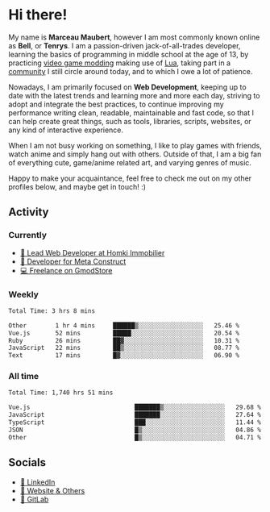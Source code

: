 # Hi there!

My name is **Marceau Maubert**, however I am most commonly known online as **Bell**, or **Tenrys**. I am a passion-driven jack-of-all-trades developer, learning the basics of programming in middle school at the age of 13, by practicing [video game modding](https://garrysmod.com) making use of [Lua](https://lua.org), taking part in a [community](https://metastruct.net) I still circle around today, and to which I owe a lot of patience.

Nowadays, I am primarily focused on **Web Development**, keeping up to date with the latest trends and learning more and more each day, striving to adopt  and integrate the best practices, to continue improving my performance writing clean, readable, maintainable and fast code, so that I can help create great things, such as tools, libraries, scripts, websites, or any kind of interactive experience.

When I am not busy working on something, I like to play games with friends, watch anime and simply hang out with others. Outside of that, I am a big fan of everything cute, game/anime related art, and varying genres of music.

Happy to make your acquaintance, feel free to check me out on my other profiles below, and maybe get in touch! :)

## Activity

### Currently

- [🏢 Lead Web Developer at Homki Immobilier](https://homki-immobilier.com)
- [🎈 Developer for Meta Construct](https://metastruct.net)
- [💻 Freelance on GmodStore](https://www.gmodstore.com/users/Tenrys)

### Weekly
<!--START_SECTION:wakaWeekly-->

```txt
Total Time: 3 hrs 8 mins

Other        1 hr 4 mins     ██████▒░░░░░░░░░░░░░░░░░░   25.46 %
Vue.js       52 mins         █████░░░░░░░░░░░░░░░░░░░░   20.54 %
Ruby         26 mins         ██▓░░░░░░░░░░░░░░░░░░░░░░   10.31 %
JavaScript   22 mins         ██▒░░░░░░░░░░░░░░░░░░░░░░   08.77 %
Text         17 mins         █▓░░░░░░░░░░░░░░░░░░░░░░░   06.90 %
```

<!--END_SECTION:wakaWeekly-->

### All time
<!--START_SECTION:wakaTotal-->

```txt
Total Time: 1,740 hrs 51 mins

Vue.js                             ███████▒░░░░░░░░░░░░░░░░░   29.68 %
JavaScript                         ███████░░░░░░░░░░░░░░░░░░   27.64 %
TypeScript                         ███░░░░░░░░░░░░░░░░░░░░░░   11.44 %
JSON                               █▒░░░░░░░░░░░░░░░░░░░░░░░   04.86 %
Other                              █▒░░░░░░░░░░░░░░░░░░░░░░░   04.71 %
```

<!--END_SECTION:wakaTotal-->

## Socials

- [👔 LinkedIn](https://www.linkedin.com/in/marceau-maubert)
- [🔗 Website & Others](https://bell.moe)
- [🦊 GitLab](https://gitlab.com/Tenrys)
